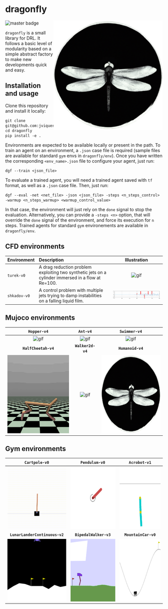 # dragonfly

<p align="center">
  <img align="right" width="350" alt="logo" src="dragonfly/msc/logo.png">
</p>

![master badge](https://github.com/jviquerat/dragonfly/workflows/dragonfly/badge.svg?branch=master)

`dragonfly` is a small library for DRL. It follows a basic level of modularity based on a simple abstract factory to make new developments quick and easy.

## Installation and usage

Clone this repository and install it locally:

```
git clone git@github.com:jviquerat/dragonfly.git
cd dragonfly
pip install -e .
```

Environments are expected to be available locally or present in the path. To train an agent on an environment, a `.json` case file is required (sample files are available for standard `gym` envs in `dragonfly/env`). Once you have written the corresponding `<env_name>.json` file to configure your agent, just run:

```
dgf --train <json_file>
```

To evaluate a trained agent, you will need a trained agent saved with `tf` format, as well as a `.json` case file. Then, just run:

``` 
dgf --eval -net <net_file> -json <json_file> -steps <n_steps_control> -warmup <n_steps_warmup> <warmup_control_value>
```

In that case, the environment will just rely on the `done` signal to stop the evaluation. Alternatively, you can provide a `-steps <n>` option, that will override the `done` signal of the environment, and force its execution for `n` steps. Trained agents for standard `gym` environements are available in `dragonfly/env`.

## CFD environments

| Environment | Description | Illustration |
| :--- | :--- | :---: |
| `turek-v0` | A drag reduction problem exploiting two synthetic jets on a cylinder immersed in a flow at Re=100. | <img width="400" alt="gif" src="dragonfly/env/turek/good.gif"> |
| `shkadov-v0` | A control problem with multiple jets trying to damp instabilities on a falling liquid film. | <img width="400" alt="gif" src="dragonfly/env/shkadov/good.gif"> |

## Mujoco environments

| **`Hopper-v4`**                                         | **`Ant-v4`**                                          | **`Swimmer-v4`**                                        |
| :-----------------------------------------------------: | :---------------------------------------------------: | :-----------------------------------------------------: |
| <img height="250" alt="gif" src="dragonfly/env/hopper/good.gif"> | <img height="250" alt="gif" src="dragonfly/env/ant/good.gif"> | <img height="250" alt="gif" src="dragonfly/env/swimmer/good.gif"> |
| **`HalfCheetah-v4`**                                    | **`Walker2d-v4`**                                     | **`Humanoid-v4`**                                       |
| <img height="250" alt="gif" src="dragonfly/env/halfcheetah/good.gif"> | <img height="250" alt="gif" src="dragonfly/env/walker2d/good.gif"> | <img height="250" alt="gif" src="dragonfly/msc/logo.png"> |

## Gym environments

| **`Cartpole-v0`**                                       | **`Pendulum-v0`**                                       | **`Acrobot-v1`**                                        |
| :-----------------------------------------------------: | :-----------------------------------------------------: | :-----------------------------------------------------: |
| <img height="200" alt="gif" src="dragonfly/env/cartpole/good.gif"> | <img height="200" alt="gif" src="dragonfly/env/pendulum/good.gif"> | <img height="200" alt="gif" src="dragonfly/env/acrobot/good.gif"> |
| **`LunarLanderContinuous-v2`**                          | **`BipedalWalker-v3`**                                  | **`MountainCar-v0`**                                    |
| <img height="200" alt="gif" src="dragonfly/env/lunarlandercontinuous/good.gif"> | <img height="200" alt="gif" src="dragonfly/env/bipedalwalker/good.gif"> | <img height="200" alt="gif" src="dragonfly/env/mountaincar/good.gif"> |
